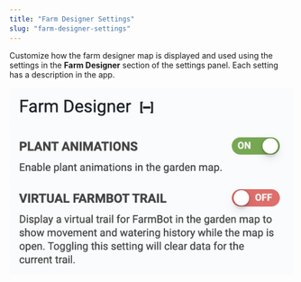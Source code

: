 ```yaml
---
title: "Farm Designer Settings"
slug: "farm-designer-settings"
---
```


Customize how the farm designer map is displayed and used using the settings in the **Farm Designer** section of the settings panel. Each setting has a description in the app.

![Screen Shot 2020-04-22 at 5.00.43 PM.png](_images/Screen_Shot_2020-04-22_at_5.00.43_PM.png)

